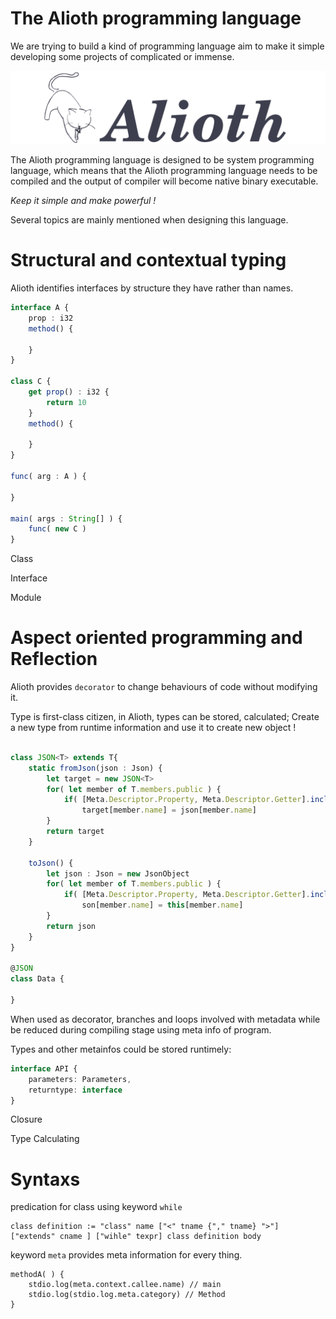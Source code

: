 <h1>The Alioth programming language</h1>

We are trying to build a kind of programming language aim to make it simple developing some projects of complicated or immense.

![](doc/res/img/icon_with_text.png)

The Alioth programming language is designed to be system programming language, which means that the Alioth programming language needs to be compiled and the output of compiler will become native binary executable.

*Keep it simple and make powerful !*

Several topics are mainly mentioned when designing this language.


# Structural and contextual typing

Alioth identifies interfaces by structure they have rather than names.

~~~ts
interface A {
    prop : i32
    method() {

    }
}

class C {
    get prop() : i32 {
        return 10
    }
    method() {

    }
}

func( arg : A ) {

}

main( args : String[] ) {
    func( new C )
}
~~~


Class

Interface

Module

# Aspect oriented programming and Reflection

Alioth provides `decorator` to change behaviours of code without modifying it.

Type is first-class citizen, in Alioth, types can be stored, calculated; Create a new type from runtime information and use it to create new object !

~~~ts

class JSON<T> extends T{
    static fromJson(json : Json) {
        let target = new JSON<T>
        for( let member of T.members.public ) {
            if( [Meta.Descriptor.Property, Meta.Descriptor.Getter].includes(member.category) )
                target[member.name] = json[member.name]
        }
        return target
    }

    toJson() {
        let json : Json = new JsonObject
        for( let member of T.members.public ) {
            if( [Meta.Descriptor.Property, Meta.Descriptor.Getter].includes(member.category) )
                son[member.name] = this[member.name]
        }
        return json
    }
}

@JSON
class Data {

}
~~~

When used as decorator, branches and loops involved with metadata while be reduced during compiling stage using meta info of program.

Types and other metainfos could be stored runtimely:

~~~ts vcxs VCX
interface API {
    parameters: Parameters,
    returntype: interface
}
~~~

Closure

Type Calculating

# Syntaxs

predication for class using keyword `while`

~~~ebnf
class definition := "class" name ["<" tname {"," tname} ">"] ["extends" cname ] ["wihle" texpr] class definition body
~~~

keyword `meta` provides meta information for every thing.

~~~
methodA( ) {
    stdio.log(meta.context.callee.name) // main
    stdio.log(stdio.log.meta.category) // Method
}
~~~